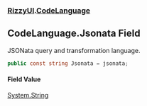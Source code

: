 ### [RizzyUI](RizzyUI 'RizzyUI').[CodeLanguage](RizzyUI.CodeLanguage 'RizzyUI.CodeLanguage')

## CodeLanguage.Jsonata Field

JSONata query and transformation language.

```csharp
public const string Jsonata = jsonata;
```

#### Field Value
[System.String](https://docs.microsoft.com/en-us/dotnet/api/System.String 'System.String')